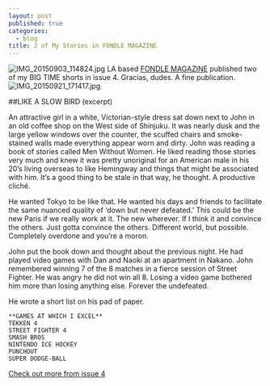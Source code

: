 ```yaml
---
layout: post
published: true
categories: 
  - blog
title: 2 of My Stories in FONDLE MAGAZINE
---
```





![IMG_20150903_114824.jpg]({{site.baseurl}}/media/IMG_20150903_114824.jpg)
LA based [FONDLE MAGAZINE](http://www.fondlemagazine.com/issue-04) published two of my BIG TIME shorts in issue 4. Gracias, dudes. A fine publication. 
![IMG_20150921_171417.jpg]({{site.baseurl}}/media/IMG_20150921_171417.jpg)

##LIKE A SLOW BIRD (excerpt)

An attractive girl in a white, Victorian-style dress sat down next to John in an old coffee shop on the West side of Shinjuku. It was nearly dusk and the large yellow windows over the counter, the scuffed chairs and smoke-stained walls made everything appear worn and dirty. John was reading a book of stories called Men Without Women. He liked reading those stories very much and knew it was pretty unoriginal for an American male in his 20’s living overseas to like Hemingway and things that might be associated with him. It’s a good thing to be stale in that way, he thought. A productive cliché. 

He wanted Tokyo to be like that. He wanted his days and friends to facilitate the same nuanced quality of ‘down but never defeated.’ This could be the new Paris if we really work at it. The new wherever. If I think it and convince the others. Just gotta convince the others. Different world, but possible. Completely overdone and you’re a moron.

John put the book down and thought about the previous night. He had played video games with Dan and Naoki at an apartment in Nakano. John remembered winning 7 of the 8 matches in a fierce session of Street Fighter. He was angry he did not win all 8. Losing a video game bothered him more than losing anything else. Forever the undefeated.

He wrote a short list on his pad of paper.

	**GAMES AT WHICH I EXCEL**
	TEKKEN 4
	STREET FIGHTER 4
	SMASH BROS
	NINTENDO ICE HOCKEY
	PUNCHOUT
	SUPER DODGE-BALL


[Check out more from issue 4](http://www.fondlemagazine.com/issue-04)
